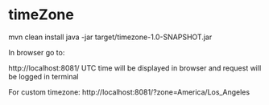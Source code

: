 # timeZone
mvn clean install
java -jar target/timezone-1.0-SNAPSHOT.jar

In browser go to:

http://localhost:8081/
UTC time will be displayed in browser and request will be logged in terminal

For custom timezone:
http://localhost:8081/?zone=America/Los_Angeles